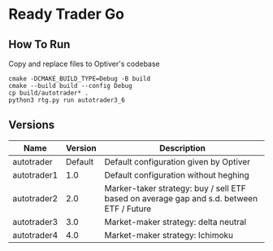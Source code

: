 # Ready Trader Go

## How To Run

Copy and replace files to Optiver's codebase

```shell
cmake -DCMAKE_BUILD_TYPE=Debug -B build  
cmake --build build --config Debug     
cp build/autotrader* .  
python3 rtg.py run autotrader3_6 
```

## Versions
| Name          | Version       | Description     |
| ------------- | ------------- | --------        |
| autotrader          | Default         | Default configuration given by Optiver       |
| autotrader1           | 1.0        | Default configuration without heghing         |
| autotrader2           | 2.0         | Marker-taker strategy: buy / sell ETF based on average gap and s.d. between ETF / Future         |
| autotrader3          | 3.0         | Market-maker strategy: delta neutral         |
| autotrader4          | 4.0         | Market-maker strategy: Ichimoku        |


